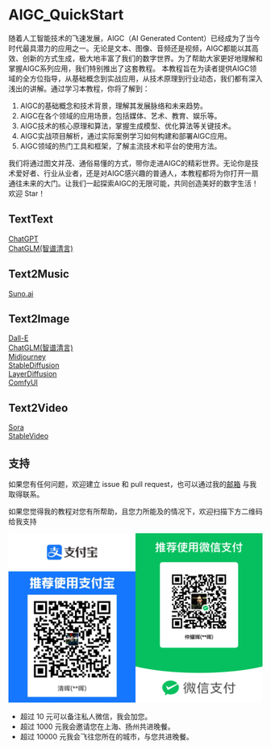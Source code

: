 # AIGC_QuickStart
随着人工智能技术的飞速发展，AIGC（AI Generated Content）已经成为了当今时代最具潜力的应用之一。无论是文本、图像、音频还是视频，AIGC都能以其高效、创新的方式生成，极大地丰富了我们的数字世界。为了帮助大家更好地理解和掌握AIGC系列应用，我们特别推出了这套教程。
本教程旨在为读者提供AIGC领域的全方位指导，从基础概念到实战应用，从技术原理到行业动态，我们都有深入浅出的讲解。通过学习本教程，你将了解到：
1. AIGC的基础概念和技术背景，理解其发展脉络和未来趋势。
2. AIGC在各个领域的应用场景，包括媒体、艺术、教育、娱乐等。
3. AIGC技术的核心原理和算法，掌握生成模型、优化算法等关键技术。
4. AIGC实战项目解析，通过实际案例学习如何构建和部署AIGC应用。
5. AIGC领域的热门工具和框架，了解主流技术和平台的使用方法。  

我们将通过图文并茂、通俗易懂的方式，带你走进AIGC的精彩世界。无论你是技术爱好者、行业从业者，还是对AIGC感兴趣的普通人，本教程都将为你打开一扇通往未来的大门。让我们一起探索AIGC的无限可能，共同创造美好的数字生活！欢迎 Star！


## TextText
[ChatGPT](chatgpt.md)  
[ChatGLM(智谱清言)](chatglm.md)  

## Text2Music
[Suno.ai](suno.md)

## Text2Image
[Dall-E]()  
[ChatGLM(智谱清言)](chatglm.md)  
[Midjourney]()  
[StableDiffusion]()  
[LayerDiffusion]()  
[ComfyUI]()  

## Text2Video
[Sora]()  
[StableVideo]()  

## 支持

如果您有任何问题，欢迎建立 issue 和 pull request，也可以通过我的[邮箱](mailto:tzattack@outlook.com) 与我取得联系。 

如果您觉得我的教程对您有所帮助，且您力所能及的情况下，欢迎扫描下方二维码给我支持  

![付款码](images/pay.png)

+ 超过 10 元可以备注私人微信，我会加您。  
+ 超过 1000 元我会邀请您在上海、扬州共进晚餐。  
+ 超过 10000 元我会飞往您所在的城市，与您共进晚餐。